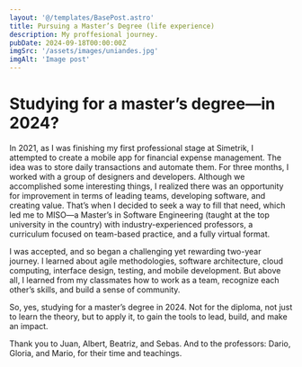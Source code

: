 ```yaml
---
layout: '@/templates/BasePost.astro'
title: Pursuing a Master’s Degree (life experience)
description: My proffesional journey. 
pubDate: 2024-09-18T00:00:00Z
imgSrc: '/assets/images/uniandes.jpg'
imgAlt: 'Image post'
---
```


# Studying for a master’s degree—in 2024?

In 2021, as I was finishing my first professional stage at Simetrik, I attempted to create a mobile app for financial expense management. The idea was to store daily transactions and automate them. For three months, I worked with a group of designers and developers. Although we accomplished some interesting things, I realized there was an opportunity for improvement in terms of leading teams, developing software, and creating value. That’s when I decided to seek a way to fill that need, which led me to MISO—a Master’s in Software Engineering (taught at the top university in the country) with industry-experienced professors, a curriculum focused on team-based practice, and a fully virtual format.

I was accepted, and so began a challenging yet rewarding two-year journey. I learned about agile methodologies, software architecture, cloud computing, interface design, testing, and mobile development. But above all, I learned from my classmates how to work as a team, recognize each other’s skills, and build a sense of community.

So, yes, studying for a master’s degree in 2024. Not for the diploma, not just to learn the theory, but to apply it, to gain the tools to lead, build, and make an impact.

Thank you to Juan, Albert, Beatriz, and Sebas. And to the professors: Dario, Gloria, and Mario, for their time and teachings.













